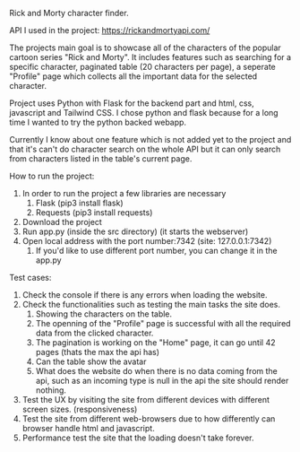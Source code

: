 Rick and Morty character finder.


API I used in the project: https://rickandmortyapi.com/

The projects main goal is to showcase all of the characters of the popular cartoon series "Rick and Morty".
It includes features such as searching for a specific character, paginated table (20 characters per page), a seperate "Profile" page which collects all the important data for the selected character.

Project uses Python with Flask for the backend part and html, css, javascript and Tailwind CSS.
I chose python and flask because for a long time I wanted to try the python backed webapp.

Currently I know about one feature which is not added yet to the project and that it's can't do character search on the whole API but it can only search from characters listed in the table's current page.

How to run the project: 
1. In order to run the project a few libraries are necessary
    1. Flask (pip3 install flask)
    2. Requests (pip3 install requests)
2. Download the project
3. Run app.py (inside the src directory) (it starts the webserver)
4. Open local address with the port number:7342 (site: 127.0.0.1:7342)
    1. If you'd like to use different port number, you can change it in the app.py

Test cases:
1. Check the console if there is any errors when loading the website.
2. Check the functionalities such as testing the main tasks the site does.
    1. Showing the characters on the table.
    2. The openning of the "Profile" page is successful with all the required data from the clicked character.
    3. The pagination is working on the "Home" page, it can go until 42 pages (thats the max the api has)
    4. Can the table show the avatar
    5. What does the website do when there is no data coming from the api, such as an incoming type is null in the api the site should render nothing.
3. Test the UX by visiting the site from different devices with different screen sizes. (responsiveness)
4. Test the site from different web-browsers due to how differently can browser handle html and javascript.
5. Performance test the site that the loading doesn't take forever.
